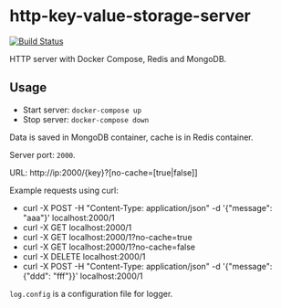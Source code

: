 # http-key-value-storage-server
[![Build Status](https://travis-ci.org/ekirillm/http-server-CI.svg?branch=master)](https://travis-ci.org/ekirillm/http-server-CI)

HTTP server with Docker Compose, Redis and MongoDB. 
## Usage
* Start server: `docker-compose up`
* Stop server: `docker-compose down`

Data is saved in MongoDB container, cache is in Redis container.

Server port: `2000`.

URL: http://ip:2000/{key}?[no-cache=[true|false]]

Example requests using curl: 
* curl -X POST -H "Content-Type: application/json" -d '{"message": "aaa"}' localhost:2000/1
* curl -X GET localhost:2000/1
* curl -X GET localhost:2000/1?no-cache=true
* curl -X GET localhost:2000/1?no-cache=false
* curl -X DELETE localhost:2000/1
* curl -X POST -H "Content-Type: application/json" -d '{"message": {"ddd": "fff"}}' localhost:2000/1

`log.config` is a configuration file for logger.